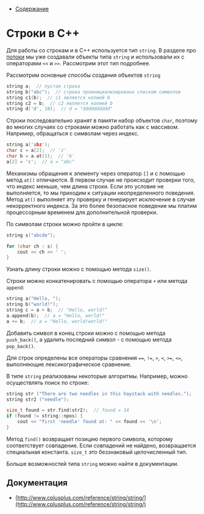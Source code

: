 * [Содержание](../index)

# Строки в C++
Для работы со строкам и в C++ используется тип `string`. В разделе про [потоки](io) мы уже создавали объекты типа `string` и использовали их с операторами `<<` и `>>`. Рассмотрим этот тип подробнее.

Рассмотрим основные способы создания объектов `string`

```cpp
string a;  // пустая строка
string b("abc");  // строка проинициализирована списком символов
string c1(b);  // c1 является копией b
string c2 = b;  // c2 является копией b
string d('d', 10);  // d = "dddddddddd"
```

Строки последовательно хранят в памяти набор объектов `char`, поэтому во многих случаях со строками можно работать как с массивом. Например, обращаться с символам через индекс.

```cpp
string a('abz');
char c = a[2];  // 'z'
char b = a.at(1);  // 'b'
a[2] = 'c';  // a = "abc"
```
Механизмы обращения к элементу через оператор `[]` и с помощью метод `at()` отличаются. В первом случае не происходит проверки того, что индекс меньше, чем длина строки. Если это условие не выполняется, то мы приходим к ситуации неопределенного поведения. Метод `at()` выполняет эту проверку и генерирует исключение в случае некорректного индекса. За это более безопасное поведение мы платим процессорным временем для дополнительной проверки.

По символам строки можно пройти в цикле:
```cpp
string s("abcde");

for (char ch : s) {
    cout << ch << ' ';
}
```

Узнать длину строки можно с помощью метода `size()`.

Строки можно конкатенировать с помощью оператора `+` или метода `append`:
```cpp
string a("Hello, ");
string b("world!");
string c = a + b;  // "Hello, world!"
a.append(b);  // a = "Hello, world!"
a += b;  // a = "Hello, world!world!"
```

Добавить символ в конец строки можно с помощью метода `push_back()`, а удалить последний символ - с помощью метода `pop_back()`.

Для строк определены все операторы сравнения `==`, `!=`, `>`, `<`, `>=`, `<=`, выполняющие лексикографическое сравнение.

В типе `string` реализованы некоторые алгоритмы. Например, можно осуществлять поиск по строке:
```cpp
string str ("There are two needles in this haystack with needles.");
string str2 ("needle");

size_t found = str.find(str2);  // found = 14
if (found != string::npos) {
    cout << "first 'needle' found at: " << found << '\n';
}
```
Метод `find()` возвращает позицию первого символа, которому соответствует совпадение. Если совпадений не найдено, возвращается специальная константа. `size_t` это беззнаковый целочисленный тип.

Больше возможностей типа `string` можно найти в документации. 

## Документация 
* [http://www.cplusplus.com/reference/string/string/](http://www.cplusplus.com/reference/string/string/)
